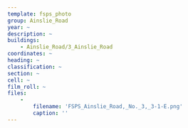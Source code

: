 ```yaml
---
template: fsps_photo
group: Ainslie_Road
year: ~
description: ~
buildings:
    - Ainslie_Road/3_Ainslie_Road
coordinates: ~
heading: ~
classification: ~
section: ~
cell: ~
film_roll: ~
files:
    -
        filename: 'FSPS_Ainslie_Road,_No._3,_3-1-E.png'
        caption: ''
---
```

